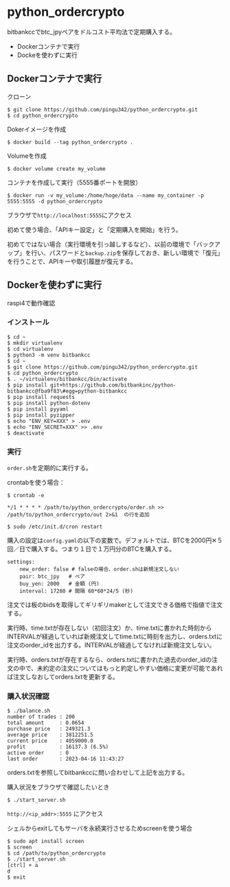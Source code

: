 # python_ordercrypto

bitbankccでbtc_jpyペアをドルコスト平均法で定期購入する。

- Dockerコンテナで実行
- Dockeを使わずに実行

## Dockerコンテナで実行

クローン

    $ git clone https://github.com/pingu342/python_ordercrypto.git
    $ cd python_ordercrypto

Dokerイメージを作成

    $ docker build --tag python_ordercrypto .

Volumeを作成

    $ docker volume create my_volume

コンテナを作成して実行（5555番ポートを開放）

    $ docker run -v my_volume:/home/hoge/data --name my_container -p 5555:5555 -d python_ordercrypto

ブラウザで`http://localhost:5555`にアクセス

初めて使う場合、「APIキー設定」と「定期購入を開始」を行う。

初めてではない場合（実行環境を引っ越しするなど）、以前の環境で「バックアップ」を行い、パスワードと`backup.zip`を保存しておき、新しい環境で「復元」を行うことで、APIキーや取引履歴が復元する。

## Dockerを使わずに実行

raspi4で動作確認

### インストール

    $ cd ~
    $ mkdir virtualenv
    $ cd virtualenv
    $ python3 -m venv bitbankcc
    $ cd ~
    $ git clone https://github.com/pingu342/python_ordercrypto.git
    $ cd python_ordercrypto
    $ . ~/virtualenv/bitbankcc/bin/activate
    $ pip install git+https://github.com/bitbankinc/python-bitbankcc@fba9f83\#egg=python-bitbankcc
    $ pip install requests
    $ pip install python-dotenv
    $ pip install pyyaml
    $ pip install pyzipper
    $ echo "ENV_KEY=XXX" > .env
    $ echo "ENV_SECRET=XXX" >> .env
    $ deactivate
    

### 実行

`order.sh`を定期的に実行する。

crontabを使う場合：

    $ crontab -e
    
    */1 * * * * /path/to/python_ordercrypto/order.sh >> /path/to/python_ordercrypto/out 2>&1  の行を追加
    
    $ sudo /etc/init.d/cron restart

購入の設定は`config.yaml`の以下の変数で。デフォルトでは、BTCを2000円✕５回／日で購入する。つまり１日で１万円分のBTCを購入する。

    settings:
        new_order: false # falseの場合、order.shは新規注文しない
        pair: btc_jpy   # ペア
        buy_yen: 2000   # 金額 (円)
        interval: 17280 # 間隔 60*60*24/5 (秒)

注文では板のbidsを取得してギリギリmakerとして注文できる価格で指値で注文する。

実行時、time.txtが存在しない（初回注文）か、time.txtに書かれた時刻からINTERVALが経過していれば新規注文してtime.txtに時刻を出力し、orders.txtに注文のorder_idを出力する。INTERVALが経過してなければ新規注文しない。

実行時、orders.txtが存在するなら、orders.txtに書かれた過去のorder_idの注文の中で、未約定の注文についてはもっと約定しやすい価格に変更が可能であれば注文しなおしてorders.txtを更新する。


### 購入状況確認

    $ ./balance.sh
    number of trades : 200
    total amount     : 0.0654
    purchase price   : 249321.3
    average price    : 3812251.5
    current price    : 4059000.0
    profit           : 16137.3 (6.5%)
    active order     : 0
    last order       : 2023-04-16 11:43:27

orders.txtを参照してbitbankccに問い合わせして上記を出力する。

購入状況をブラウザで確認したいとき

    $ ./start_server.sh
    
`http://<ip_addr>:5555` にアクセス

シェルからexitしてもサーバを永続実行させるためscreenを使う場合

    $ sudo apt install screen
    $ screen
    $ cd /path/to/python_ordercrypto
    $ ./start_server.sh
    [ctrl] + a
    d
    $ exit
    
